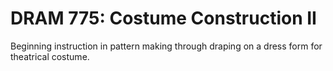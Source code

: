 # DRAM 775: Costume Construction II

Beginning instruction in pattern making through draping on a dress form for theatrical costume.